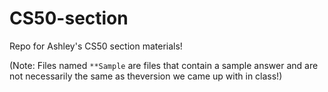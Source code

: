 # CS50-section
Repo for Ashley's CS50 section materials!

(Note: Files named `**Sample` are files that contain a sample answer and are not necessarily the same as theversion we came up with in class!)
